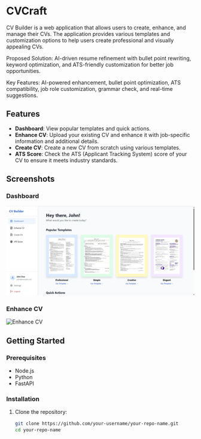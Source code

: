 # CVCraft

CV Builder is a web application that allows users to create, enhance, and manage their CVs. The application provides various templates and customization options to help users create professional and visually appealing CVs.

Proposed Solution: AI-driven resume refinement with bullet point rewriting, keyword optimization, and ATS-friendly customization for better job opportunities.

Key Features: AI-powered enhancement, bullet point optimization, ATS compatibility, job role customization, grammar check, and real-time suggestions.

## Features

- **Dashboard**: View popular templates and quick actions.
- **Enhance CV**: Upload your existing CV and enhance it with job-specific information and additional details.
- **Create CV**: Create a new CV from scratch using various templates.
- **ATS Score**: Check the ATS (Applicant Tracking System) score of your CV to ensure it meets industry standards.

## Screenshots

### Dashboard

![Dashboard](https://github.com/Karthikeya0201/Team-Cyrus/blob/main/dashboard.png)

### Enhance CV

![Enhance CV]([https://github.com/Karthikeya0201/Team-Cyrus/blob/main/enhance-cv.png)

## Getting Started

### Prerequisites

- Node.js
- Python
- FastAPI

### Installation

1. Clone the repository:

   ```bash
   git clone https://github.com/your-username/your-repo-name.git
   cd your-repo-name
